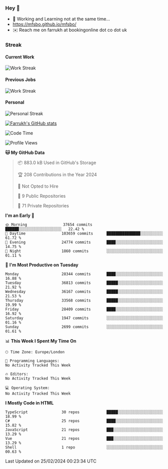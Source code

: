 ### Hey 👋

- 🏃 Working and Learning not at the same time...
- https://mfsbo.github.io/mfsbo/
- ✉️ Reach me on farrukh at bookingonline dot co dot uk

### Streak
#### Current Work
![Work Streak](https://streak-stats.demolab.com/?user=mfsbo)
#### Previous Jobs
![Work Streak](https://streak-stats.demolab.com/?user=farrukhcw)
#### Personal
![Personal Streak](https://streak-stats.demolab.com/?user=farrukhsubhani)

[![Farrukh's GitHub stats](https://github-readme-stats.vercel.app/api?username=mfsbo&hide=stars&count_private=true)](https://github.com/mfsbo/)

<!--START_SECTION:waka-->
![Code Time](http://img.shields.io/badge/Code%20Time-577%20hrs%2056%20mins-blue)

![Profile Views](http://img.shields.io/badge/Profile%20Views-0-blue)

**🐱 My GitHub Data** 

> 📦 883.0 kB Used in GitHub's Storage 
 > 
> 🏆 208 Contributions in the Year 2024
 > 
> 🚫 Not Opted to Hire
 > 
> 📜 9 Public Repositories 
 > 
> 🔑 71 Private Repositories 
 > 
**I'm an Early 🐤** 

```text
🌞 Morning                37654 commits       ██████░░░░░░░░░░░░░░░░░░░   22.42 % 
🌆 Daytime                103659 commits      ███████████████░░░░░░░░░░   61.72 % 
🌃 Evening                24774 commits       ████░░░░░░░░░░░░░░░░░░░░░   14.75 % 
🌙 Night                  1860 commits        ░░░░░░░░░░░░░░░░░░░░░░░░░   01.11 % 
```
📅 **I'm Most Productive on Tuesday** 

```text
Monday                   28344 commits       ████░░░░░░░░░░░░░░░░░░░░░   16.88 % 
Tuesday                  36813 commits       █████░░░░░░░░░░░░░░░░░░░░   21.92 % 
Wednesday                36167 commits       █████░░░░░░░░░░░░░░░░░░░░   21.53 % 
Thursday                 33568 commits       █████░░░░░░░░░░░░░░░░░░░░   19.99 % 
Friday                   28409 commits       ████░░░░░░░░░░░░░░░░░░░░░   16.92 % 
Saturday                 1947 commits        ░░░░░░░░░░░░░░░░░░░░░░░░░   01.16 % 
Sunday                   2699 commits        ░░░░░░░░░░░░░░░░░░░░░░░░░   01.61 % 
```


📊 **This Week I Spent My Time On** 

```text
🕑︎ Time Zone: Europe/London

💬 Programming Languages: 
No Activity Tracked This Week

🔥 Editors: 
No Activity Tracked This Week

💻 Operating System: 
No Activity Tracked This Week
```

**I Mostly Code in HTML** 

```text
TypeScript               30 repos            █████░░░░░░░░░░░░░░░░░░░░   18.99 % 
C#                       25 repos            ████░░░░░░░░░░░░░░░░░░░░░   15.82 % 
JavaScript               21 repos            ███░░░░░░░░░░░░░░░░░░░░░░   13.29 % 
Vue                      21 repos            ███░░░░░░░░░░░░░░░░░░░░░░   13.29 % 
Shell                    1 repo              ░░░░░░░░░░░░░░░░░░░░░░░░░   00.63 % 
```




 Last Updated on 25/02/2024 00:23:34 UTC
<!--END_SECTION:waka-->
<!--
**mfsbo/mfsbo** is a ✨ _special_ ✨ repository because its `README.md` (this file) appears on your GitHub profile.

Here are some ideas to get you started:

- 🔭 I’m currently working on ...
- 🌱 I’m currently learning ...
- 👯 I’m looking to collaborate on ...
- 🤔 I’m looking for help with ...
- 💬 Ask me about ...
- 📫 How to reach me: ...
- 😄 Pronouns: ...
- ⚡ Fun fact: ...
-->
